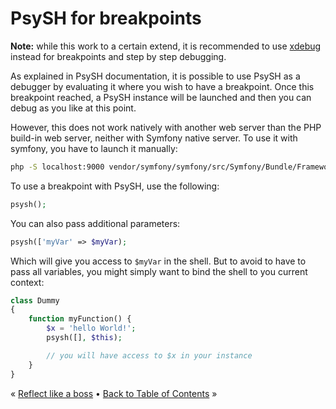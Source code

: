 # PsySH for breakpoints

**Note:** while this work to a certain extend, it is recommended to use [xdebug][1] instead for
breakpoints and step by step debugging.

As explained in PsySH documentation, it is possible to use PsySH as a debugger by evaluating it where you wish to have
a breakpoint. Once this breakpoint reached, a PsySH instance will be launched and then you can debug as you like at this
point.

However, this does not work natively with another web server than the PHP build-in web server, neither with Symfony
native server. To use it with symfony, you have to launch it manually:

```bash
php -S localhost:9000 vendor/symfony/symfony/src/Symfony/Bundle/FrameworkBundle/Resources/config/router_dev.php
```

To use a breakpoint with PsySH, use the following:

```php
psysh();
```

You can also pass additional parameters:

```php
psysh(['myVar' => $myVar);
```

Which will give you access to `$myVar` in the shell. But to avoid to have to pass all variables, you might simply want
to bind the shell to you current context:

```php
class Dummy
{
    function myFunction() {
        $x = 'hello World!';
        psysh([], $this);

        // you will have access to $x in your instance
    }
}
```


« [Reflect like a boss](reflect.md) • [Back to Table of Contents](../README.md#documentation) »


[1]: https://xdebug.org
